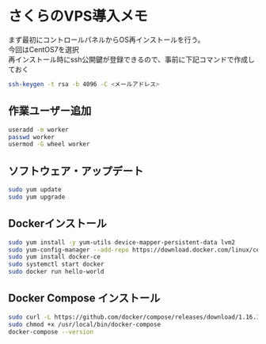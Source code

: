 # さくらのVPS導入メモ

まず最初にコントロールパネルからOS再インストールを行う。  
今回はCentOS7を選択  
再インストール時にssh公開鍵が登録できるので、事前に下記コマンドで作成しておく
```bash
ssh-keygen -t rsa -b 4096 -C <メールアドレス>
```

## 作業ユーザー追加 

```bash
useradd -m worker
passwd worker
usermod -G wheel worker
```


## ソフトウェア・アップデート

```bash
sudo yum update
sudo yum upgrade
```

## Dockerインストール

```bash
sudo yum install -y yum-utils device-mapper-persistent-data lvm2
sudo yum-config-manager --add-repo https://download.docker.com/linux/centos/docker-ce.repo
sudo yum install docker-ce
sudo systemctl start docker
sudo docker run hello-world
```

## Docker Compose インストール
```bash
sudo curl -L https://github.com/docker/compose/releases/download/1.16.1/docker-compose-`uname -s`-`uname -m` -o /usr/local/bin/docker-compose
sudo chmod +x /usr/local/bin/docker-compose
docker-compose --version
```
